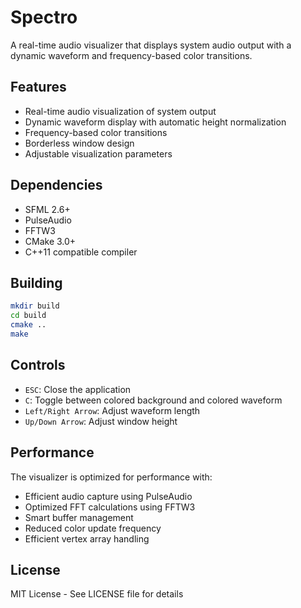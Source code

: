 # Spectro

A real-time audio visualizer that displays system audio output with a dynamic waveform and frequency-based color transitions.

## Features

- Real-time audio visualization of system output
- Dynamic waveform display with automatic height normalization
- Frequency-based color transitions
- Borderless window design
- Adjustable visualization parameters

## Dependencies

- SFML 2.6+
- PulseAudio
- FFTW3
- CMake 3.0+
- C++11 compatible compiler

## Building

```bash
mkdir build
cd build
cmake ..
make
```

## Controls

- `ESC`: Close the application
- `C`: Toggle between colored background and colored waveform
- `Left/Right Arrow`: Adjust waveform length
- `Up/Down Arrow`: Adjust window height

## Performance

The visualizer is optimized for performance with:
- Efficient audio capture using PulseAudio
- Optimized FFT calculations using FFTW3
- Smart buffer management
- Reduced color update frequency
- Efficient vertex array handling

## License

MIT License - See LICENSE file for details 